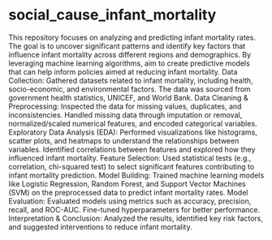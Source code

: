 # social_cause_infant_mortality
This repository focuses on analyzing and predicting infant mortality rates. The goal is to uncover significant patterns and identify key factors that influence infant mortality across different regions and demographics. By leveraging machine learning algorithms, aim to create predictive models that can help inform policies aimed at reducing infant mortality.
Data Collection: Gathered datasets related to infant mortality, including health, socio-economic, and environmental factors. The data was sourced from government health statistics, UNICEF, and World Bank.
Data Cleaning & Preprocessing: Inspected the data for missing values, duplicates, and inconsistencies. Handled missing data through imputation or removal, normalized/scaled numerical features, and encoded categorical variables.
Exploratory Data Analysis (EDA): Performed visualizations like histograms, scatter plots, and heatmaps to understand the relationships between variables. Identified correlations between features and explored how they influenced infant mortality.
Feature Selection: Used statistical tests (e.g., correlation, chi-squared test) to select significant features contributing to infant mortality prediction.
Model Building: Trained machine learning models like Logistic Regression, Random Forest, and Support Vector Machines (SVM) on the preprocessed data to predict infant mortality rates.
Model Evaluation: Evaluated models using metrics such as accuracy, precision, recall, and ROC-AUC. Fine-tuned hyperparameters for better performance.
Interpretation & Conclusion: Analyzed the results, identified key risk factors, and suggested interventions to reduce infant mortality.
